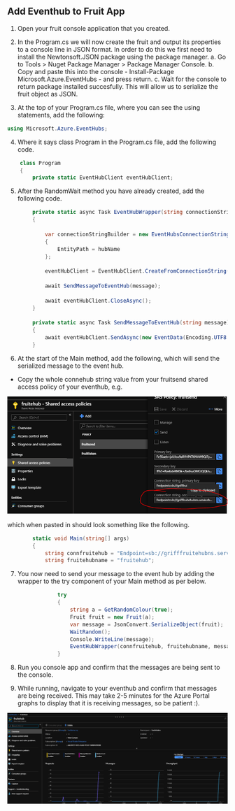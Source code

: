 ## Add Eventhub to Fruit App

1. Open your fruit console application that you created. 

2. In the Program.cs we will now create the fruit and output its properties to a console line in JSON format. In order to do this we first need to install the Newtonsoft.JSON package using the package manager. 
   a. Go to Tools > Nuget Package Manager > Package Manager Console. 
   b. Copy and paste this into the console - Install-Package Microsoft.Azure.EventHubs - and press return. 
   c. Wait for the console to return package installed succesfully. This will allow us to serialize the fruit object as JSON. 

3. At the top of your Program.cs file, where you can see the using statements, add the following:

```c#
using Microsoft.Azure.EventHubs;
```

4. Where it says class Program in the Program.cs file, add the following code.

```c#
    class Program
    {
        private static EventHubClient eventHubClient;
```

5. After the RandomWait method you have already created, add the following code. 

```c#
        private static async Task EventHubWrapper(string connectionString, string hubName, string message)
        {
         
            var connectionStringBuilder = new EventHubsConnectionStringBuilder(connectionString)    //Install-Package Microsoft.Azure.EventHubs
            {
                EntityPath = hubName
            };

            eventHubClient = EventHubClient.CreateFromConnectionString(connectionStringBuilder.ToString());

            await SendMessageToEventHub(message);

            await eventHubClient.CloseAsync();
        }

        private static async Task SendMessageToEventHub(string message)
        {
            await eventHubClient.SendAsync(new EventData(Encoding.UTF8.GetBytes(message)));
        }
```

6. At the start of the Main method, add the following, which will send the serialized message to the event hub.
* Copy the whole connehub string value from your fruitsend shared access policy of your eventhub, e.g. 

![Fruit Eventhub Messages](Images/SASConnString.PNG)

which when pasted in should look something like the following.

```c#
        static void Main(string[] args)
        {
            string connfruitehub = "Endpoint=sb://grifffruitehubns.servicebus.windows.net/;SharedAccessKeyName=fruitsend;SharedAccessKey=XXXXXXXXXXXXXX;EntityPath=fruitehub";
            string fruitehubname = "fruitehub";
```

7. You now need to send your message to the event hub by adding the wrapper to the try component of your Main method as per below.


```c#
                try
                {
                    string a = GetRandomColour(true);
                    Fruit fruit = new Fruit(a);
                    var message = JsonConvert.SerializeObject(fruit);                 //Remember Install-Package Newtonsoft.Json
                    WaitRandom();
                    Console.WriteLine(message);
                    EventHubWrapper(connfruitehub, fruitehubname, message).GetAwaiter().GetResult();  
                }
```

8. Run you console app and confirm that the messages are being sent to the console.

9. While running, navigate to your eventhub and confirm that messages are being received. This may take 2-5 minutes for the Azure Portal graphs to display that it is receiving messages, so be patient :). 

![Fruit Eventhub Messages](Images/FruitEventhubMessages.PNG)